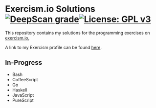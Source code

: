 # Exercism.io Solutions [![DeepScan grade](https://deepscan.io/api/teams/6695/projects/8793/branches/111266/badge/grade.svg)](https://deepscan.io/dashboard#view=project&tid=6695&pid=8793&bid=111266)[![License: GPL v3](https://img.shields.io/badge/License-GPLv3-blue.svg)](https://www.gnu.org/licenses/gpl-3.0)
This repository contains my solutions for the programming exercises on [exercism.io](https://exercism.io),

A link to my Exercism profile can be found [here](https://exercism.io/profiles/Adam-Morris).

## In-Progress
- Bash
- CoffeeScript
- Go
- Haskell
- JavaScript
- PureScript
